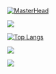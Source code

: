 [![MasterHead](https://res.cloudinary.com/dpjinfnkn/image/upload/v1728547460/pkzzmsxqbnf72kwrfzjp.png)](https://github.com/ssaxel03)

<img src="https://github-readme-stats-fork-eight.vercel.app/api?username=ssaxel03&hide_rank=true" style="max-height: 100px;"/>

[![Top Langs](https://github-readme-stats-fork-eight.vercel.app/api/top-langs/?username=ssaxel03)](https://github.com/anuraghazra/github-readme-stats)

<img src="https://github-readme-stats-fork-eight.vercel.app/api/pin/?username=ssaxel03&repo=github-readme-stats-fork" />





<!--
**ssaxel03/ssaxel03** is a ✨ _special_ ✨ repository because its `README.md` (this file) appears on your GitHub profile.

Here are some ideas to get you started:

- 🔭 I’m currently working on ...
- 🌱 I’m currently learning ...
- 👯 I’m looking to collaborate on ...
- 🤔 I’m looking for help with ...
- 💬 Ask me about ...
- 📫 How to reach me: ...
- 😄 Pronouns: ...
- ⚡ Fun fact: ...
-->

<p>
  <img src="https://github-readme-stats-fork-eight.vercel.app/api/pin/?username=ssaxel03&repo=github-readme-stats-fork" />
</p>
